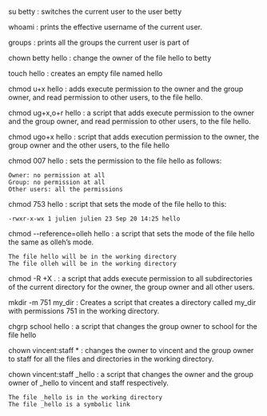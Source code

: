 su betty : switches the current user to the user betty

whoami   : prints the effective username of the current user.

groups   : prints all the groups the current user is part of

chown betty hello : change the owner of the file hello to betty

touch hello : creates an empty file named hello

chmod u+x hello  : adds execute permission to the owner and the group owner, and read permission to other users, to the file hello.

chmod ug+x,o+r hello  : a script that adds execute permission to the owner and the group owner, and read permission to other users, to the file hello.

chmod ugo+x hello :  script that adds execution permission to the owner, the group owner and the other users, to the file hello

chmod 007  hello : sets the permission to the file hello as follows:

    Owner: no permission at all
    Group: no permission at all
    Other users: all the permissions

chmod 753 hello : script that sets the mode of the file hello to this:

    -rwxr-x-wx 1 julien julien 23 Sep 20 14:25 hello

chmod --reference=olleh hello : a script that sets the mode of the file hello the same as olleh’s mode.

    The file hello will be in the working directory
    The file olleh will be in the working directory

chmod -R +X . : a script that adds execute permission to all subdirectories of the current directory for the owner, the group owner and all other users.

mkdir -m 751 my_dir : Creates a script that creates a directory called my_dir with permissions 751 in the working directory.   

chgrp school hello : a script that changes the group owner to school for the file hello

chown vincent:staff *  : changes the owner to vincent and the group owner to staff for all the files and directories in the working directory.

chown vincent:staff _hello :  a script that changes the owner and the group owner of _hello to vincent and staff respectively.

    The file _hello is in the working directory
    The file _hello is a symbolic link


